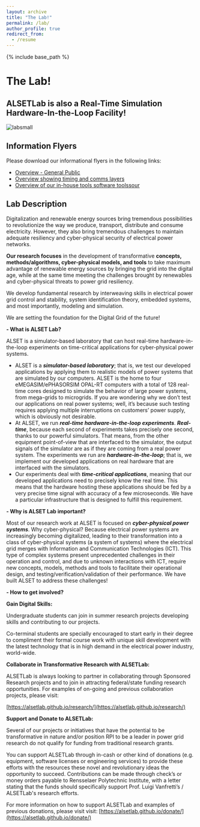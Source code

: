 ```yaml
---
layout: archive
title: "The Lab!"
permalink: /lab/
author_profile: true
redirect_from:
  - /resume
---
```

{% include base_path %}

# The Lab!
## ALSETLab is also a Real-Time Simulation Hardware-In-the-Loop Facility!
![labsmall](https://ecse.rpi.edu/~vanfrl/documents/thelab/01_overview_p2.png "Small Lab Picture")

## Information Flyers
Please download our informational flyers in the following links:
  - [Overview - General Public](https://ecse.rpi.edu/~vanfrl/documents/thelab/01_overview.pdf)
  - [Overview showing timing and comms layers](https://ecse.rpi.edu/~vanfrl/documents/thelab/02_overview_plus_layers.pdf)
  - [Overview of our in-house tools software toolssour
  ](https://ecse.rpi.edu/~vanfrl/documents/thelab/03_tools.pdf)  

## Lab Description
Digitalization and renewable energy sources bring tremendous possibilities to
revolutionize the way we produce, transport, distribute and consume
electricity. However, they also bring tremendous challenges to maintain
adequate resiliency and cyber-physical security of electrical power
networks.

**Our research focuses** in the development of transformative **concepts, methods/algorithms, cyber-physical models, and tools** to take maximum advantage of renewable energy sources by bringing the
grid into the digital age, while at the same time meeting the challenges brought by renewables and cyber-physical threats to power grid
resiliency.

We develop fundamental research by interweaving skills in electrical power grid control and stability, system identification theory, embedded
systems, and most importantly, modeling and simulation.

We are setting the foundation for the Digital Grid of the future!

**- What is ALSET Lab?**

ALSET is a simulator-based laboratory that can host real-time
hardware-in-the-loop experiments on time-critical applications for
cyber-physical power systems.

- ALSET is a ***simulator-based laboratory***; that is, we test our developed applications by applying them to
realistic models of power systems that are simulated by our computers.
ALSET is the home to four eMEGASIM/ePHASORSIM OPAL-RT computers with a
total of 128 real-time cores designed to simulate the behavior of large
power systems, from mega-grids to microgrids. If you are wondering why
we don’t test our applications on real power systems; well, it’s because such testing requires applying multiple interruptions on customers’
power supply, which is obviously not desirable.
- At ALSET, we run ***real-time hardware-in-the-loop experiments***. ***Real-time***, because each second of experiments takes precisely one second, thanks
to our powerful simulators. That means, from the other equipment
point-of-view that are interfaced to the simulator, the output signals
of the simulator are as if they are coming from a real power system. The experiments we run are ***hardware-in-the-loop***; that is, we implement our developed applications on real hardware that are interfaced with the simulators.
- Our experiments deal with ***time-critical applications***, meaning that our developed applications need to precisely know the real time. This means that the hardware hosting these applications should be fed by a very precise time signal with accuracy of a few microseconds.
We have a particular infrastructure that is designed to fulfill this
requirement.

**- Why is ALSET Lab important?**

Most of our research work at ALSET is focused on ***cyber-physical power systems***. Why cyber-physical? Because electrical power systems are increasingly
becoming digitalized, leading to their transformation into a class of
cyber-physical systems (a system of systems) where the electrical grid
merges with Information and Communication Technologies (ICT). This type
of complex systems present unprecedented challenges in their operation
and control, and due to unknown interactions with ICT, require new
concepts, models, methods and tools to facilitate their operational design, and testing/verification/validation of
their performance. We have built ALSET to address these challenges!

**- How to get involved?**

**Gain Digital Skills:**

Undergraduate students can join in summer research projects developing skills and contributing to our projects.

Co-terminal students are specially encouraged to start early in their degree to
compliment their formal course work with unique skill development with
the latest technology that is in high demand in the electrical power
industry, world-wide.

**Collaborate in Transformative Research with ALSETLab:**

ALSETLab is always looking to partner in collaborating through Sponsored
Research projects and to join in attracting federal/state funding
research opportunities. For examples of on-going and previous
collaboration projects, please visit:

[https://alsetlab.github.io/research/](https://alsetlab.github.io/research/)

**Support and Donate to ALSETLab:**

Several of our projects or initiatives that have the potential to be
transformative in nature and/or position RPI to be a leader in power
grid research do not qualify for funding from traditional research
grants.

You can support ALSETLab through in-cash or other kind of donations (e.g.
equipment, software licenses or engineering services) to provide these
efforts with the resources these novel and revolutionary ideas the
opportunity to succeed.​ Contributions can be made through check’s or
money orders payable to Rensselaer Polytechnic Institute, with a letter
stating that the funds should specifically support Prof. Luigi
Vanfretti’s / ALSETLab's research efforts.

For more information on how to support ALSETLab and examples of previous donations, please visit visit: [https://alsetlab.github.io/donate/](https://alsetlab.github.io/donate/)

<!--
Work experience
======
* Summer 2015: Research Assistant
  * Github University
  * Duties included: Tagging issues
  * Supervisor: Professor Git

* Fall 2015: Research Assistant
  * Github University
  * Duties included: Merging pull requests
  * Supervisor: Professor Hub

Skills
======
* Skill 1
* Skill 2
  * Sub-skill 2.1
  * Sub-skill 2.2
  * Sub-skill 2.3
* Skill 3

Publications
======
<!---
  <ul>{% for post in site.publications %}
    {% include archive-single-cv.html %}
  {% endfor %}</ul>

Talks
======
  <ul>{% for post in site.talks %}
    {% include archive-single-talk-cv.html %}
  {% endfor %}</ul>

Teaching
======
  <ul>{% for post in site.teaching %}
    {% include archive-single-cv.html %}
  {% endfor %}</ul>

Service and leadership
======
* Item
-->
